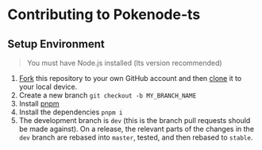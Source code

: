 # Contributing to Pokenode-ts

## Setup Environment
> You must have Node.js installed (lts version recommended)

1. [Fork](https://help.github.com/articles/fork-a-repo/) this repository to your own GitHub account and then [clone](https://help.github.com/articles/cloning-a-repository/) it to your local device.
2. Create a new branch `git checkout -b MY_BRANCH_NAME`
3. Install [pnpm](https://pnpm.io/installation)
4. Install the dependencies `pnpm i`
5. The development branch is `dev` (this is the branch pull requests should be made against). On a release, the relevant parts of the changes in the `dev` branch are rebased into `master`, tested, and then rebased to `stable`.

